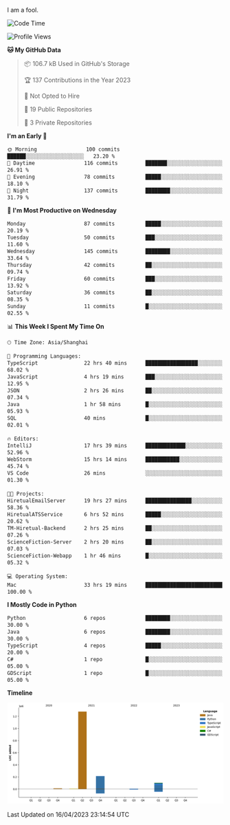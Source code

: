 I am a fool.

<!--START_SECTION:waka-->
![Code Time](http://img.shields.io/badge/Code%20Time-308%20hrs%2057%20mins-blue)

![Profile Views](http://img.shields.io/badge/Profile%20Views-7-blue)

**🐱 My GitHub Data** 

> 📦 106.7 kB Used in GitHub's Storage 
 > 
> 🏆 137 Contributions in the Year 2023
 > 
> 🚫 Not Opted to Hire
 > 
> 📜 19 Public Repositories 
 > 
> 🔑 3 Private Repositories 
 > 
**I'm an Early 🐤** 

```text
🌞 Morning                100 commits         ██████░░░░░░░░░░░░░░░░░░░   23.20 % 
🌆 Daytime                116 commits         ███████░░░░░░░░░░░░░░░░░░   26.91 % 
🌃 Evening                78 commits          █████░░░░░░░░░░░░░░░░░░░░   18.10 % 
🌙 Night                  137 commits         ████████░░░░░░░░░░░░░░░░░   31.79 % 
```
📅 **I'm Most Productive on Wednesday** 

```text
Monday                   87 commits          █████░░░░░░░░░░░░░░░░░░░░   20.19 % 
Tuesday                  50 commits          ███░░░░░░░░░░░░░░░░░░░░░░   11.60 % 
Wednesday                145 commits         ████████░░░░░░░░░░░░░░░░░   33.64 % 
Thursday                 42 commits          ██░░░░░░░░░░░░░░░░░░░░░░░   09.74 % 
Friday                   60 commits          ███░░░░░░░░░░░░░░░░░░░░░░   13.92 % 
Saturday                 36 commits          ██░░░░░░░░░░░░░░░░░░░░░░░   08.35 % 
Sunday                   11 commits          █░░░░░░░░░░░░░░░░░░░░░░░░   02.55 % 
```


📊 **This Week I Spent My Time On** 

```text
🕑︎ Time Zone: Asia/Shanghai

💬 Programming Languages: 
TypeScript               22 hrs 40 mins      █████████████████░░░░░░░░   68.02 % 
JavaScript               4 hrs 19 mins       ███░░░░░░░░░░░░░░░░░░░░░░   12.95 % 
JSON                     2 hrs 26 mins       ██░░░░░░░░░░░░░░░░░░░░░░░   07.34 % 
Java                     1 hr 58 mins        █░░░░░░░░░░░░░░░░░░░░░░░░   05.93 % 
SQL                      40 mins             █░░░░░░░░░░░░░░░░░░░░░░░░   02.01 % 

🔥 Editors: 
IntelliJ                 17 hrs 39 mins      █████████████░░░░░░░░░░░░   52.96 % 
WebStorm                 15 hrs 14 mins      ███████████░░░░░░░░░░░░░░   45.74 % 
VS Code                  26 mins             ░░░░░░░░░░░░░░░░░░░░░░░░░   01.30 % 

🐱‍💻 Projects: 
HiretualEmailServer      19 hrs 27 mins      ███████████████░░░░░░░░░░   58.36 % 
HiretualATSService       6 hrs 52 mins       █████░░░░░░░░░░░░░░░░░░░░   20.62 % 
TM-Hiretual-Backend      2 hrs 25 mins       ██░░░░░░░░░░░░░░░░░░░░░░░   07.26 % 
ScienceFiction-Server    2 hrs 20 mins       ██░░░░░░░░░░░░░░░░░░░░░░░   07.03 % 
ScienceFiction-Webapp    1 hr 46 mins        █░░░░░░░░░░░░░░░░░░░░░░░░   05.32 % 

💻 Operating System: 
Mac                      33 hrs 19 mins      █████████████████████████   100.00 % 
```

**I Mostly Code in Python** 

```text
Python                   6 repos             ████████░░░░░░░░░░░░░░░░░   30.00 % 
Java                     6 repos             ████████░░░░░░░░░░░░░░░░░   30.00 % 
TypeScript               4 repos             █████░░░░░░░░░░░░░░░░░░░░   20.00 % 
C#                       1 repo              █░░░░░░░░░░░░░░░░░░░░░░░░   05.00 % 
GDScript                 1 repo              █░░░░░░░░░░░░░░░░░░░░░░░░   05.00 % 
```



**Timeline**

![Lines of Code chart](https://raw.githubusercontent.com/VeejaLiu/VeejaLiu/master/assets/bar_graph.png)


 Last Updated on 16/04/2023 23:14:54 UTC
<!--END_SECTION:waka-->
